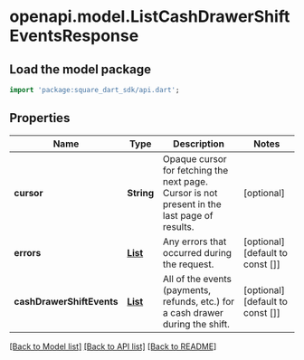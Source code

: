 # openapi.model.ListCashDrawerShiftEventsResponse

## Load the model package
```dart
import 'package:square_dart_sdk/api.dart';
```

## Properties
Name | Type | Description | Notes
------------ | ------------- | ------------- | -------------
**cursor** | **String** | Opaque cursor for fetching the next page. Cursor is not present in the last page of results. | [optional] 
**errors** | [**List<Error>**](Error.md) | Any errors that occurred during the request. | [optional] [default to const []]
**cashDrawerShiftEvents** | [**List<CashDrawerShiftEvent>**](CashDrawerShiftEvent.md) | All of the events (payments, refunds, etc.) for a cash drawer during the shift. | [optional] [default to const []]

[[Back to Model list]](../README.md#documentation-for-models) [[Back to API list]](../README.md#documentation-for-api-endpoints) [[Back to README]](../README.md)


